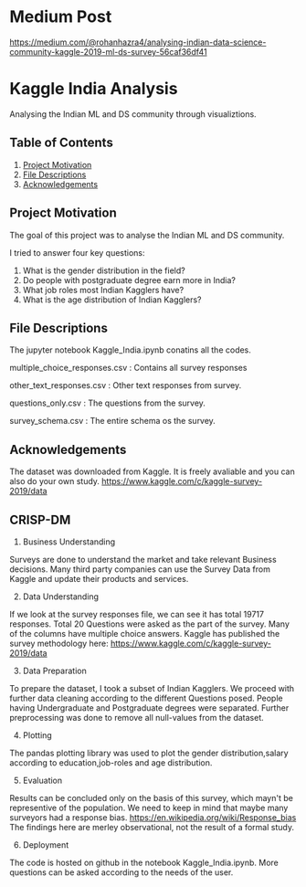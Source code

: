 # Medium Post
https://medium.com/@rohanhazra4/analysing-indian-data-science-community-kaggle-2019-ml-ds-survey-56caf36df41

# Kaggle India Analysis
Analysing the Indian ML and DS community through visualiztions.

## Table of Contents
1. [Project Motivation](#motivation)
2. [File Descriptions](#descriptions)
3. [Acknowledgements](#acknowledgements)


## Project Motivation <a name="motivation">

The goal of this project was to analyse the Indian ML and DS community.

I tried to answer four key questions:

1. What is the gender distribution in the field?
2. Do people with postgraduate degree earn more in India?
3. What job roles most Indian Kagglers have?
4. What is the age distribution of Indian Kagglers?

## File Descriptions <a name="descriptions">
  
  The jupyter notebook Kaggle_India.ipynb conatins all the codes. 
  
  multiple_choice_responses.csv : Contains all survey responses
  
  other_text_responses.csv : Other text responses from survey.
  
  questions_only.csv : The questions from the survey.
  
  survey_schema.csv : The entire schema os the survey.


## Acknowledgements<a name="acknowledgements"></a>

The dataset was downloaded from Kaggle. It is freely avaliable and you can also do your own study.
https://www.kaggle.com/c/kaggle-survey-2019/data


## CRISP-DM
1. Business Understanding

Surveys are done to understand the market and take relevant Business decisions. Many third party companies can use the Survey Data from Kaggle and update their products and services. 

2. Data Understanding

If we look at the survey responses file, we can see it has total 19717 responses. Total 20 Questions were asked as the part of the survey. Many of the columns have multiple choice answers. Kaggle has published the survey methodology here: https://www.kaggle.com/c/kaggle-survey-2019/data

3. Data Preparation

To prepare the dataset, I took a subset of Indian Kagglers. We proceed with further data cleaning according to the different Questions posed. People having Undergraduate and Postgraduate degrees were separated. Further preprocessing was done to remove all null-values from the dataset. 

4. Plotting

The pandas plotting library was used to plot the gender distribution,salary according to education,job-roles and age distribution.

5. Evaluation

Results can be concluded only on the basis of this survey, which mayn't be representive of the population. We need to keep in mind that maybe many surveyors had a response bias. https://en.wikipedia.org/wiki/Response_bias
The findings here are merley observational, not the result of a formal study.

6. Deployment

The code is hosted on github in the notebook Kaggle_India.ipynb. More questions can be asked according to the needs of the user. 
